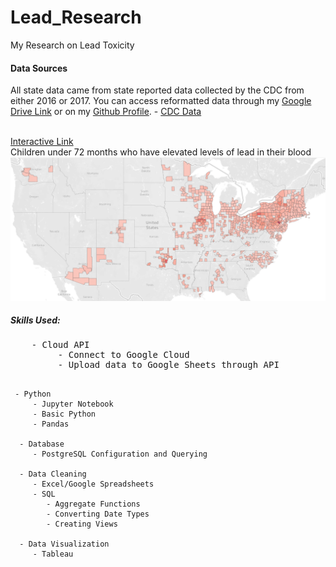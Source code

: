 # Lead_Research

My Research on Lead Toxicity

</hr>
<h4>Data Sources</h4>
<p>
    All state data came from state reported data collected by the CDC from either 2016 or 2017. You can access
    reformatted data through my <a href = "https://docs.google.com/spreadsheets/d/1Jt5WW2P5hQRuB6Nf_WjXp857dPxlX41ivo7kDJPh_kg/edit?usp=sharing">Google Drive Link</a> or on my <a href = "https://github.com/TheOtherBrian1">Github Profile</a>.
    - <a href = "https://www.cdc.gov/nceh/lead/data/state.htm">CDC Data</a>
  </p>
<br>
<a href = "https://public.tableau.com/app/profile/brian5756/viz/AdolescentLeadExposureRatesbyCounty/ElevatedAdoloscentLeadRatesbyCounty">Interactive Link</a><br>
Children under 72 months who have elevated levels of lead in their blood
<img src = "./Readme-assets/lead_toxicity_by_county.PNG" />
</hr>

<h5>Skills Used:</h5>
<pre>
    - Cloud API
         - Connect to Google Cloud
         - Upload data to Google Sheets through API
         
     - Python
         - Jupyter Notebook
         - Basic Python
         - Pandas
         
      - Database
         - PostgreSQL Configuration and Querying
         
      - Data Cleaning
         - Excel/Google Spreadsheets
         - SQL
            - Aggregate Functions
            - Converting Date Types
            - Creating Views
            
      - Data Visualization
         - Tableau
</pre>
